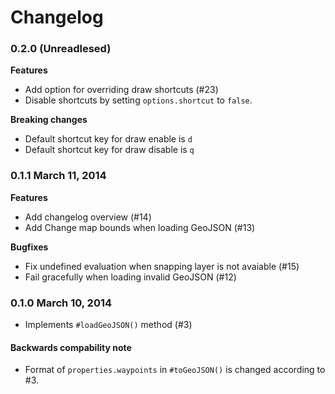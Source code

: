 Changelog
=========

### 0.2.0 (Unreadlesed)

**Features**

* Add option for overriding draw shortcuts (#23)
* Disable shortcuts by setting `options.shortcut` to `false`.

**Breaking changes**

* Default shortcut key for draw enable is `d`
* Default shortcut key for draw disable is `q`

### 0.1.1 March 11, 2014

**Features**

* Add changelog overview (#14)
* Add Change map bounds when loading GeoJSON (#13)

**Bugfixes**

* Fix undefined evaluation when snapping layer is not avaiable (#15)
* Fail gracefully when loading invalid GeoJSON (#12)

### 0.1.0 March 10, 2014

* Implements `#loadGeoJSON()` method (#3)

#### Backwards compability note

* Format of `properties.waypoints` in `#toGeoJSON()` is changed according to #3.

